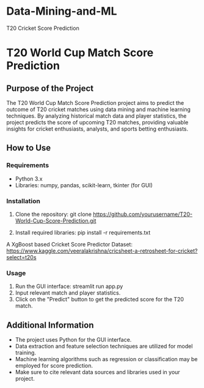 # Data-Mining-and-ML
T20 Cricket Score Prediction

# T20 World Cup Match Score Prediction

## Purpose of the Project
The T20 World Cup Match Score Prediction project aims to predict the outcome of T20 cricket matches using data mining and machine learning techniques. By analyzing historical match data and player statistics, the project predicts the score of upcoming T20 matches, providing valuable insights for cricket enthusiasts, analysts, and sports betting enthusiasts.

## How to Use
### Requirements
- Python 3.x
- Libraries: numpy, pandas, scikit-learn, tkinter (for GUI)

### Installation
1. Clone the repository:
 git clone https://github.com/yourusername/T20-World-Cup-Score-Prediction.git

2. Install required libraries:
 pip install -r requirements.txt

A XgBoost based Cricket Score Predictor
Dataset: https://www.kaggle.com/veeralakrishna/cricsheet-a-retrosheet-for-cricket?select=t20s


### Usage
1. Run the GUI interface:
  streamlit run app.py 
2. Input relevant match and player statistics.
3. Click on the "Predict" button to get the predicted score for the T20 match.


## Additional Information
- The project uses Python for the GUI interface.
- Data extraction and feature selection techniques are utilized for model training.
- Machine learning algorithms such as regression or classification may be employed for score prediction.
- Make sure to cite relevant data sources and libraries used in your project.


